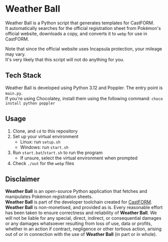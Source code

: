 # Weather Ball
Weather Ball is a Python script that generates templates for CastFORM.  
It automatically searches for the official registration sheet from Pokémon's official website, downloads a copy, and converts it to `webp` for use in CastFORM.

Note that since the official website uses Incapsula protection, your mileage may vary.  
It's very likely that this script will not do anything for you.

## Tech Stack
Weather Ball is developed using Python 3.12 and Poppler. The entry point is `main.py`.  
If you're using Chocolatey, install them using the following command: `choco install python poppler`

## Usage
1. Clone, and `cd` to this repository
2. Set up your virtual environment
    - Linux: run `setup.sh`
    - Windows: run `start.sh`
3. Run `start.bat`/`start.sh` to run the program
    - If unsure, select the virtual environment when prompted
4. Check `./out` for the `webp` files

## Disclaimer
**Weather Ball** is an open-source Python application that fetches and manipulates Pokémon registration sheets.  
**Weather Ball** is part of the developer toolchain created for [CastFORM](https://github.com/BAA-Studios/CastFORM).  
**Weather Ball** is non-monetised, and provided as is. Every reasonable effort has been taken to ensure correctness and reliability of **Weather Ball**. 
We will not be liable for any special, direct, indirect, or consequential damages or any damages whatsoever resulting from 
loss of use, data or profits, whether in an action if contract, negligence or other tortious action, arising out of or in connection with the use of **Weather Ball** (in part or in whole).
